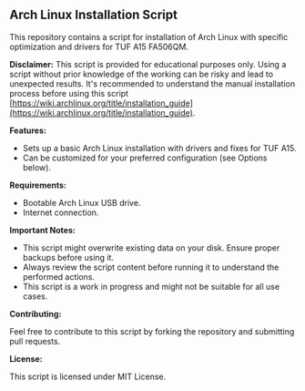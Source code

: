 ## Arch Linux Installation Script

This repository contains a script for installation of Arch Linux with specific optimization and drivers for TUF A15 FA506QM. 

**Disclaimer:** This script is provided for educational purposes only. Using a script without prior knowledge of the working can be risky and lead to unexpected results. It's recommended to understand the manual installation process before using this script [https://wiki.archlinux.org/title/installation_guide](https://wiki.archlinux.org/title/installation_guide).

**Features:**

* Sets up a basic Arch Linux installation with drivers and fixes for TUF A15.
* Can be customized for your preferred configuration (see Options below).

**Requirements:**

* Bootable Arch Linux USB drive.
* Internet connection.


**Important Notes:**

* This script might overwrite existing data on your disk. Ensure proper backups before using it.
* Always review the script content before running it to understand the performed actions.
* This script is a work in progress and might not be suitable for all use cases.

**Contributing:**

Feel free to contribute to this script by forking the repository and submitting pull requests.

**License:**

This script is licensed under MIT License.
